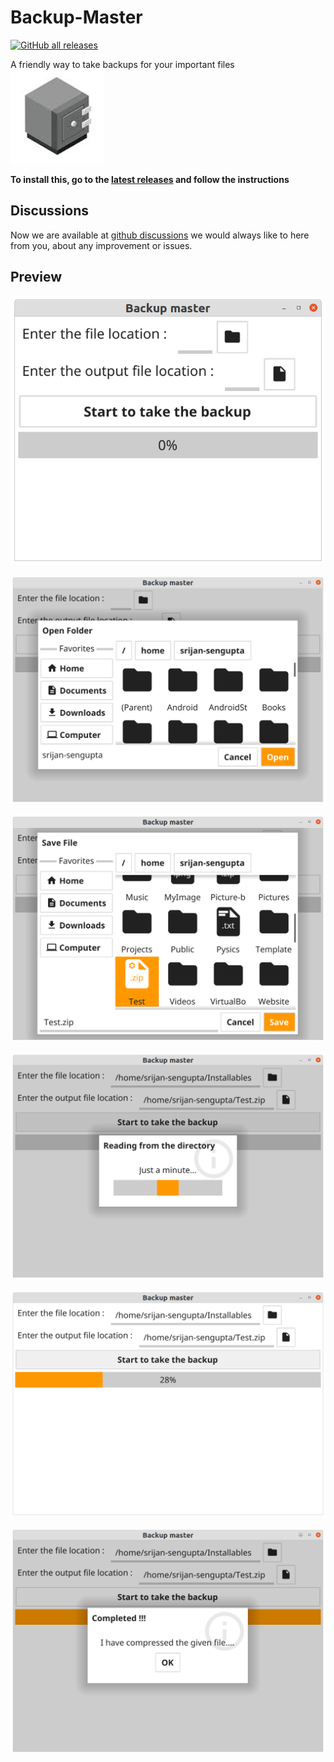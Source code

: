# Backup-Master

[![GitHub all releases](https://img.shields.io/github/downloads/Srijan-Sengupta/Backup-Master/total)](https://github.com/Srijan-Sengupta/Backup-Master/releases)

A friendly way to take backups for your important files
![Icon.png](https://raw.githubusercontent.com/Srijan-Sengupta/Backup-Master/master/Icon.png)

**To install this, go to the [latest releases](https://github.com/Srijan-Sengupta/Backup-Master/releases) and follow the instructions**

## Discussions

Now we are available at [github discussions](https://github.com/Srijan-Sengupta/Backup-Master/discussions)
we would always like to here from you, about any improvement or issues.

## Preview

![Screenshot from 2020-12-16 09-35-29.png](https://raw.githubusercontent.com/Srijan-Sengupta/Backup-Master/master/Screenshot%20from%202020-12-16%2009-35-29.png)

![Screenshot from 2020-12-16 09-35-48.png](https://raw.githubusercontent.com/Srijan-Sengupta/Backup-Master/master/Screenshot%20from%202020-12-16%2009-35-48.png)

![Screenshot from 2020-12-16 09-39-00.png](https://raw.githubusercontent.com/Srijan-Sengupta/Backup-Master/master/Screenshot%20from%202020-12-16%2009-39-00.png)

![Screenshot from 2020-12-16 09-39-53.png](https://raw.githubusercontent.com/Srijan-Sengupta/Backup-Master/master/Screenshot%20from%202020-12-16%2009-39-53.png)

![Screenshot from 2020-12-16 09-45-08.png](https://raw.githubusercontent.com/Srijan-Sengupta/Backup-Master/master/Screenshot%20from%202020-12-16%2009-45-08.png)

![Screenshot from 2020-12-16 16-54-24.png](https://raw.githubusercontent.com/Srijan-Sengupta/Backup-Master/master/Screenshot%20from%202020-12-16%2016-54-24.png)
